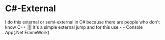 # C#-External
I do this external or semi-external in C# because there are people who don't know C++ ||| It's a simple external jump and for this use - - Console App(.Net FrameWork)
